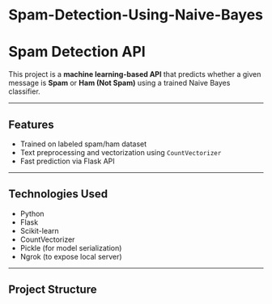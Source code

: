 # Spam-Detection-Using-Naive-Bayes

#  Spam Detection API

This project is a **machine learning-based API** that predicts whether a given message is **Spam** or **Ham (Not Spam)** using a trained Naive Bayes classifier.

---

##  Features

- Trained on labeled spam/ham dataset
- Text preprocessing and vectorization using `CountVectorizer`
- Fast prediction via Flask API


---

##  Technologies Used

- Python
- Flask
- Scikit-learn
- CountVectorizer
- Pickle (for model serialization)
- Ngrok (to expose local server)

---

##  Project Structure

